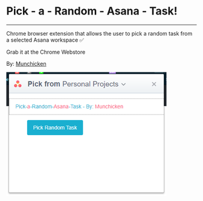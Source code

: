 # Pick - a - Random - Asana - Task!

---

Chrome browser extension that allows the user to pick a random task from a selected Asana workspace :white_check_mark:

Grab it at the Chrome Webstore

By: [Munchicken](http://www.munchicken.com/software/)

<img src="screenshot.png" alt="Screenshot"/>
